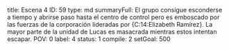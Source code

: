 title:          Escena 4
ID:             59
type:           md
summaryFull:    El grupo consigue esconderse a tiempo y abrirse paso hasta el centro de control pero es emboscado por las fuerzas de la corporación lideradas por {C:14:Elizabeth Ramírez}. La mayor parte de la unidad de Lucas es masacrada mientras estos intentan escapar.
POV:            0
label:          4
status:         1
compile:        2
setGoal:        500


